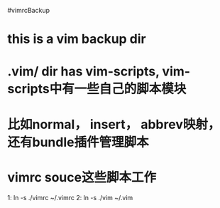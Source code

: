 #vimrcBackup
# this is a vim backup dir
# .vim/  dir has  vim-scripts, vim-scripts中有一些自己的脚本模块
# 比如normal， insert， abbrev映射， 还有bundle插件管理脚本
# vimrc souce这些脚本工作

1: ln -s ./vimrc  ~/.vimrc
2: ln -s ./vim    ~/.vim


